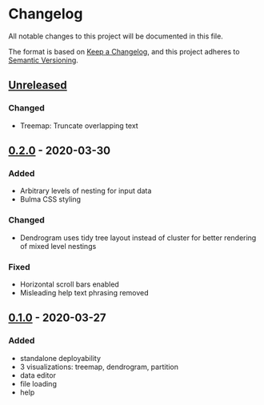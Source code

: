 # Changelog
All notable changes to this project will be documented in this file.

The format is based on [Keep a Changelog](https://keepachangelog.com/en/1.0.0/),
and this project adheres to [Semantic Versioning](https://semver.org/spec/v2.0.0.html).

## [Unreleased]

### Changed
- Treemap: Truncate overlapping text
	
## [0.2.0] - 2020-03-30

### Added
- Arbitrary levels of nesting for input data
- Bulma CSS styling

### Changed
- Dendrogram uses tidy tree layout instead of cluster for better rendering of mixed level nestings

### Fixed
- Horizontal scroll bars enabled
- Misleading help text phrasing removed

## [0.1.0] - 2020-03-27

### Added
- standalone deployability
- 3 visualizations: treemap, dendrogram, partition
- data editor
- file loading
- help

[Unreleased]: https://github.com/JohannesFKnauf/domains-n-applications-decomposition-map/compare/v0.2.0...HEAD
[0.2.0]: https://github.com/JohannesFKnauf/domains-n-applications-decomposition-map/compare/v0.1.0...v0.2.0
[0.1.0]: https://github.com/JohannesFKnauf/domains-n-applications-decomposition-map/releases/tag/v0.1.0

